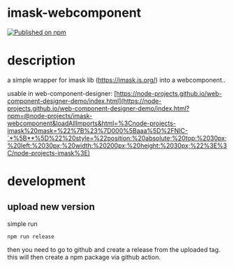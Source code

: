 # imask-webcomponent

[![Published on npm](https://img.shields.io/npm/v/@node-projects/imask-webcomponent.svg?logo=npm)](https://www.npmjs.com/package/@node-projects/imask-webcomponent)

# description
a simple wrapper for imask lib (https://imask.js.org/) into a webcomponent..

usable in web-component-designer: [https://node-projects.github.io/web-component-designer-demo/index.html](https://node-projects.github.io/web-component-designer-demo/index.html?npm=@node-projects/imask-webcomponent&loadAllImports&html=%3Cnode-projects-imask%20mask=%22%7B%23%7D000%5Baaa%5D%2FNIC-`*%5B**%5D%22%20style=%22position:%20absolute;%20top:%2030px;%20left:%2030px;%20width:%20200px;%20height:%2030px;%22%3E%3C/node-projects-imask%3E)

# development
## upload new version
simple run
  
    npm run release

then you need to go to github and create a release from the uploaded tag.
this will then create a npm package via github action.